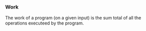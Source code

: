 ### Work

The work of a program (on a given input) is the sum total of all the operations executeed by the program.